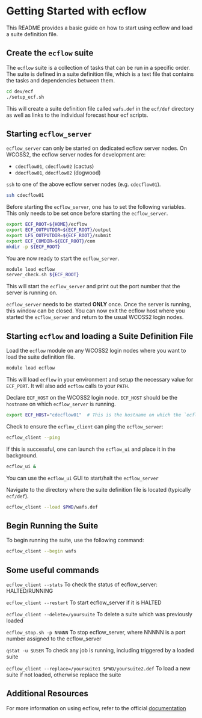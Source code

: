 # Getting Started with ecflow

This README provides a basic guide on how to start using ecflow and load a suite definition file.

## Create the `ecflow` suite
The `ecflow` suite is a collection of tasks that can be run in a specific order.  The suite is defined in a suite definition file, which is a text file that contains the tasks and dependencies between them.
```bash
cd dev/ecf
./setup_ecf.sh
```
This will create a suite definition file called `wafs.def` in the `ecf/def` directory as well as links to the individual forecast hour ecf scripts.

## Starting `ecflow_server`
`ecflow_server` can only be started on dedicated ecflow server nodes.  On WCOSS2, the ecflow server nodes for development are:
- `cdecflow01`, `cdecflow02` (cactus)
- `ddecflow01`, `ddecflow02` (dogwood)

`ssh` to one of the above ecflow server nodes (e.g. `cdecflow01`).
```bash
ssh cdecflow01
```

Before starting the `ecflow_server`, one has to set the following variables.  This only needs to be set once before starting the `ecflow_server`.
```bash
export ECF_ROOT=${HOME}/ecflow
export ECF_OUTPUTDIR=${ECF_ROOT}/output
export LFS_OUTPUTDIR=${ECF_ROOT}/submit
export ECF_COMDIR=${ECF_ROOT}/com
mkdir -p ${ECF_ROOT}
```

You are now ready to start the `ecflow_server`.
```bash
module load ecflow
server_check.sh ${ECF_ROOT}
```
This will start the `ecflow_server` and print out the port number that the server is running on.

`ecflow_server` needs to be started **ONLY** once.  Once the server is running, this window can be closed.
You can now exit the ecflow host where you started the `ecflow_server` and return to the usual WCOSS2 login nodes.

## Starting `ecflow` and loading a Suite Definition File
Load the `ecflow` module on any WCOSS2 login nodes where you want to load the suite definition file.
```bash
module load ecflow
```
This will load `ecflow` in your environment and setup the necessary value for `ECF_PORT`.  It will also add `ecflow` calls to your `PATH`.

Declare `ECF_HOST` on the WCOSS2 login node.  `ECF_HOST` should be the `hostname` on which `ecflow_server` is running.
```bash
export ECF_HOST="cdecflow01"  # This is the hostname on which the `ecflow_server` process is active.
```

Check to ensure the `ecflow_client` can ping the `ecflow_server`:
```bash
ecflow_client --ping
```

If this is successful, one can launch the `ecflow_ui` and place it in the background.
```bash
ecflow_ui &
```

You can use the `ecflow_ui` GUI to start/halt the `ecflow_server`

Navigate to the directory where the suite definition file is located (typically `ecf/def`).
```bash
ecflow_client --load $PWD/wafs.def
```

## Begin Running the Suite
To begin running the suite, use the following command:
```bash
ecflow_client --begin wafs
```

## Some useful commands
`ecflow_client --stats`              To check the status of ecflow_server: HALTED/RUNNING

`ecflow_client --restart`            To start ecflow_server if it is HALTED

`ecflow_client --delete=/yoursuite`  To delete a suite which was previously loaded

`ecflow_stop.sh -p NNNNN`            To stop ecflow_server, where NNNNN is a port number assigned to the ecflow_server

`qstat -u $USER`                     To check any job is running, including triggered by a loaded suite

`ecflow_client --replace=/yoursuite1 $PWD/yoursuite2.def` To load a new suite if not loaded, otherwise replace the suite

## Additional Resources
For more information on using ecflow, refer to the official [documentation](https://ecflow.readthedocs.io/en/latest/overview.html)
